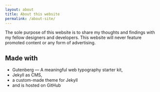 ```yaml
---
layout: about
title: About this website
permalink: /about-site/
---
```

<p class="attention-grabber">The sole purpose of this website is to share my thoughts and findings with my fellow designers and developers. This website will never feature promoted content or any form of advertising.</p>

## Made with
- Gutenberg — A meaningful web typography starter kit,
- Jekyll as CMS,
- a custom-made theme for Jekyll
- and is hosted on GitHub